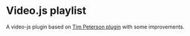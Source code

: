 Video.js playlist
===================
A video-js plugin based on [Tim Peterson plugin](https://github.com/tim-peterson/videojs-playlist) with some improvements.
